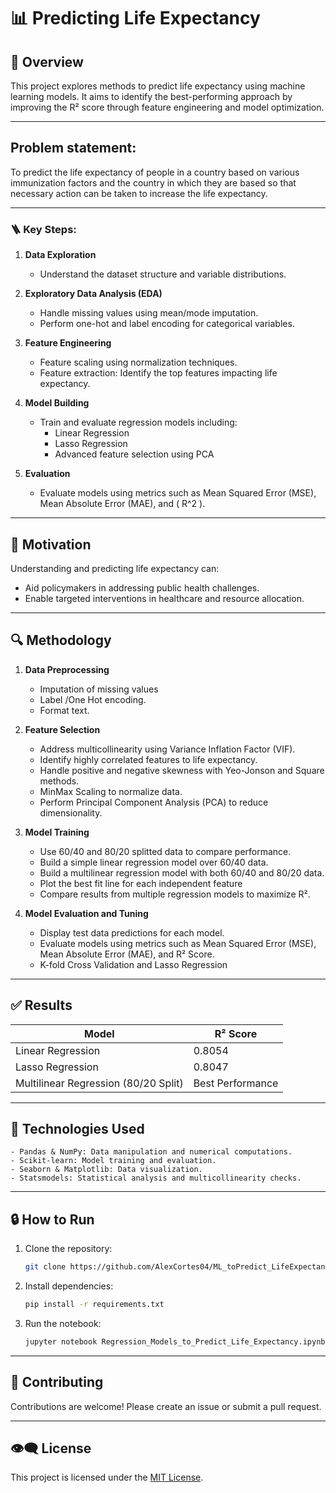 # 📊 Predicting Life Expectancy

## 👀 Overview
This project explores methods to predict life expectancy using machine learning models. It aims to identify the best-performing approach by improving the R² score through feature engineering and model optimization. 

---

## Problem statement: 
To predict the life expectancy of people in a country based on various immunization factors and the country in which they are based so that necessary action can be taken to increase the life expectancy.

---

### 🪜 Key Steps:
1. **Data Exploration** 
   - Understand the dataset structure and variable distributions.
   
2. **Exploratory Data Analysis (EDA)** 
   - Handle missing values using mean/mode imputation.
   - Perform one-hot and label encoding for categorical variables.

3. **Feature Engineering**
   - Feature scaling using normalization techniques.
   - Feature extraction: Identify the top features impacting life expectancy.

4. **Model Building**
   - Train and evaluate regression models including:
     - Linear Regression
     - Lasso Regression
     - Advanced feature selection using PCA

5. **Evaluation**
   - Evaluate models using metrics such as Mean Squared Error (MSE), Mean Absolute Error (MAE), and \( R^2 \).

---

## 💪 Motivation
Understanding and predicting life expectancy can:
- Aid policymakers in addressing public health challenges.
- Enable targeted interventions in healthcare and resource allocation.

---

## 🔍 Methodology
1. **Data Preprocessing**
    - Imputation of missing values
    - Label /One Hot encoding.
    - Format text.

2. **Feature Selection**
    - Address multicollinearity using Variance Inflation Factor (VIF).
    - Identify highly correlated features to life expectancy.
    - Handle positive and negative skewness with Yeo-Jonson and Square methods.
    - MinMax Scaling to normalize data.
    - Perform Principal Component Analysis (PCA) to reduce dimensionality.

3. **Model Training**
    - Use 60/40 and 80/20 splitted data to compare performance.
    - Build a simple linear regression model over 60/40 data.
    - Build a multilinear regression model with both 60/40 and 80/20 data.
    - Plot the best fit line for each independent feature 
    - Compare results from multiple regression models to maximize R².

4. **Model Evaluation and Tuning**
    - Display test data predictions for each model.
    - Evaluate models using metrics such as Mean Squared Error (MSE), Mean Absolute Error (MAE), and R² Score.
    - K-fold Cross Validation and Lasso Regression

---

## ✅ Results
| Model                | R² Score      |
|----------------------|----------------------|
| Linear Regression    | 0.8054               |
| Lasso Regression     | 0.8047               |
| Multilinear Regression (80/20 Split) | Best Performance |

---

## 🔧 Technologies Used
```text
- Pandas & NumPy: Data manipulation and numerical computations.
- Scikit-learn: Model training and evaluation.
- Seaborn & Matplotlib: Data visualization.
- Statsmodels: Statistical analysis and multicollinearity checks.
```

---

## 🔒 How to Run
1. Clone the repository:
   ```bash
   git clone https://github.com/AlexCortes04/ML_toPredict_LifeExpectancy.git
   ```
2. Install dependencies:
   ```bash
   pip install -r requirements.txt
   ```
3. Run the notebook:
   ```bash
   jupyter notebook Regression_Models_to_Predict_Life_Expectancy.ipynb
   ```

---

## 📢 Contributing
Contributions are welcome! Please create an issue or submit a pull request.

---

## 👁‍🗨 License
This project is licensed under the [MIT License](LICENSE).

